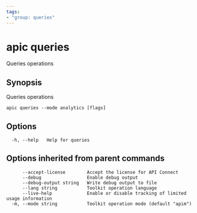 ```yaml
---
tags:
- "group: queries"
---
```

# apic queries

Queries operations

## Synopsis

Queries operations

```
apic queries --mode analytics [flags]
```

## Options

```
  -h, --help   Help for queries
```

## Options inherited from parent commands

```
      --accept-license        Accept the license for API Connect
      --debug                 Enable debug output
      --debug-output string   Write debug output to file
      --lang string           Toolkit operation language
      --live-help             Enable or disable tracking of limited usage information
  -m, --mode string           Toolkit operation mode (default "apim")
```
